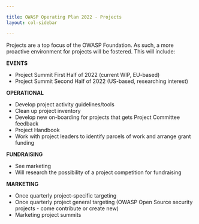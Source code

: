 ```yaml
---

title: OWASP Operating Plan 2022 - Projects
layout: col-sidebar

---
```


Projects are a top focus of the OWASP Foundation. As such, a more proactive environment for projects will be fostered. This will include:


**EVENTS**
- Project Summit First Half of 2022 (current WIP, EU-based)
- Project Summit Second Half of 2022 (US-based, researching interest)

**OPERATIONAL**
- Develop project activity guidelines/tools
- Clean up project inventory
- Develop new on-boarding for projects that gets Project Committee feedback
- Project Handbook
- Work with project leaders to identify parcels of work and arrange grant funding

**FUNDRAISING**
- See marketing
- Will research the possibility of a project competition for fundraising

**MARKETING**
- Once quarterly project-specific targeting
- Once quarterly project general targeting (OWASP Open Source security projects - come contribute or create new)
- Marketing project summits